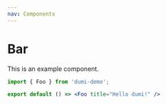 ```yaml
---
nav: Components
---
```

# Bar

This is an example component.

```jsx
import { Foo } from 'dumi-demo';

export default () => <Foo title="Hello dumi!" />
```
